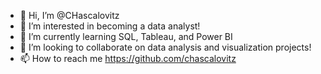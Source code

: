 - 👋 Hi, I’m @CHascalovitz
- 👀 I’m interested in becoming a data analyst!
- 🌱 I’m currently learning SQL, Tableau, and Power BI
- 💞️ I’m looking to collaborate on data analysis and visualization projects!
- 📫 How to reach me https://github.com/chascalovitz

<!---
CHascalovitz/CHascalovitz is a ✨ special ✨ repository because its `README.md` (this file) appears on your GitHub profile.
You can click the Preview link to take a look at your changes.
--->
